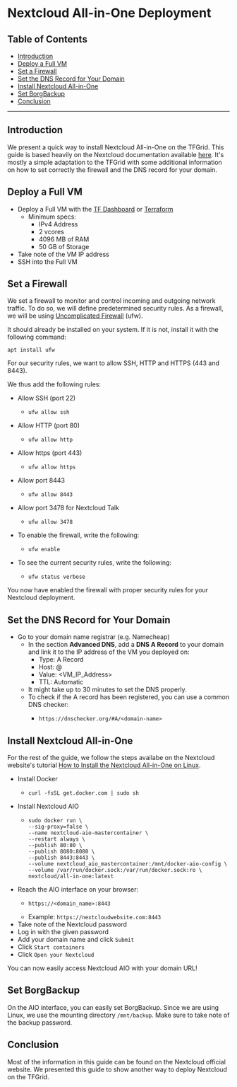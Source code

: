 <h1> Nextcloud All-in-One Deployment </h1>

<h2> Table of Contents </h2>

- [Introduction](#introduction)
- [Deploy a Full VM](#deploy-a-full-vm)
- [Set a Firewall](#set-a-firewall)
- [Set the DNS Record for Your Domain](#set-the-dns-record-for-your-domain)
- [Install Nextcloud All-in-One](#install-nextcloud-all-in-one)
- [Set BorgBackup](#set-borgbackup)
- [Conclusion](#conclusion)

***

## Introduction

We present a quick way to install Nextcloud All-in-One on the TFGrid. This guide is based heavily on the Nextcloud documentation available [here](https://nextcloud.com/blog/how-to-install-the-nextcloud-all-in-one-on-linux/). It's mostly a simple adaptation to the TFGrid with some additional information on how to set correctly the firewall and the DNS record for your domain.



## Deploy a Full VM

* Deploy a Full VM with the [TF Dashboard](../../getstarted/ssh_guide/ssh_openssh.md) or [Terraform](../terraform_full_vm.md)
  * Minimum specs:
    * IPv4 Address
    * 2 vcores 
    * 4096 MB of RAM
    * 50 GB of Storage
* Take note of the VM IP address
* SSH into the Full VM



## Set a Firewall

We set a firewall to monitor and control incoming and outgoing network traffic. To do so, we will define predetermined security rules. As a firewall, we will be using [Uncomplicated Firewall](https://wiki.ubuntu.com/UncomplicatedFirewall) (ufw).

It should already be installed on your system. If it is not, install it with the following command:

```
apt install ufw
```

For our security rules, we want to allow SSH, HTTP and HTTPS (443 and 8443).

We thus add the following rules:

* Allow SSH (port 22)
  * ```
    ufw allow ssh
    ```
* Allow HTTP (port 80)
  * ```
    ufw allow http
    ```
* Allow https (port 443)
  * ```
    ufw allow https
    ```
* Allow port 8443
  * ```
    ufw allow 8443
    ```
* Allow port 3478 for Nextcloud Talk
  * ```
    ufw allow 3478
    ```

* To enable the firewall, write the following:
  * ```
    ufw enable
    ```

* To see the current security rules, write the following:
  * ```
    ufw status verbose
    ```

You now have enabled the firewall with proper security rules for your Nextcloud deployment.



## Set the DNS Record for Your Domain

* Go to your domain name registrar (e.g. Namecheap)
  * In the section **Advanced DNS**, add a **DNS A Record** to your domain and link it to the IP address of the VM you deployed on:
    * Type: A Record
    * Host: @
    * Value: <VM_IP_Address>
    * TTL: Automatic
  * It might take up to 30 minutes to set the DNS properly.
  * To check if the A record has been registered, you can use a common DNS checker:
    * ```
      https://dnschecker.org/#A/<domain-name>
      ```



## Install Nextcloud All-in-One

For the rest of the guide, we follow the steps availabe on the Nextcloud website's tutorial [How to Install the Nextcloud All-in-One on Linux](https://nextcloud.com/blog/how-to-install-the-nextcloud-all-in-one-on-linux/).

* Install Docker
  * ```
    curl -fsSL get.docker.com | sudo sh
    ```
* Install Nextcloud AIO
  * ```
    sudo docker run \
    --sig-proxy=false \
    --name nextcloud-aio-mastercontainer \
    --restart always \
    --publish 80:80 \
    --publish 8080:8080 \
    --publish 8443:8443 \
    --volume nextcloud_aio_mastercontainer:/mnt/docker-aio-config \
    --volume /var/run/docker.sock:/var/run/docker.sock:ro \
    nextcloud/all-in-one:latest
    ```
* Reach the AIO interface on your browser:
  * ```
    https://<domain_name>:8443
    ```
  * Example: `https://nextcloudwebsite.com:8443`
* Take note of the Nextcloud password
* Log in with the given password
* Add your domain name and click `Submit`
* Click `Start containers`
* Click `Open your Nextcloud`

You can now easily access Nextcloud AIO with your domain URL!


## Set BorgBackup

On the AIO interface, you can easily set BorgBackup. Since we are using Linux, we use the mounting directory `/mnt/backup`. Make sure to take note of the backup password.

## Conclusion

Most of the information in this guide can be found on the Nextcloud official website. We presented this guide to show another way to deploy Nextcloud on the TFGrid.